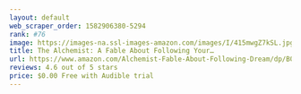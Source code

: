 ```yaml
---
layout: default 
﻿web_scraper_order: 1582906380-5294
rank: #76
image: https://images-na.ssl-images-amazon.com/images/I/415mwgZ7kSL.jpg
title: The Alchemist: A Fable About Following Your…
url: https://www.amazon.com/Alchemist-Fable-About-Following-Dream/dp/B000BO2D3C/ref=zg_mw_audible_76?_encoding=UTF8&psc=1&refRID=8A6QF3909XK0JHQBT5YX
reviews: 4.6 out of 5 stars
price: $0.00 Free with Audible trial
---
```

